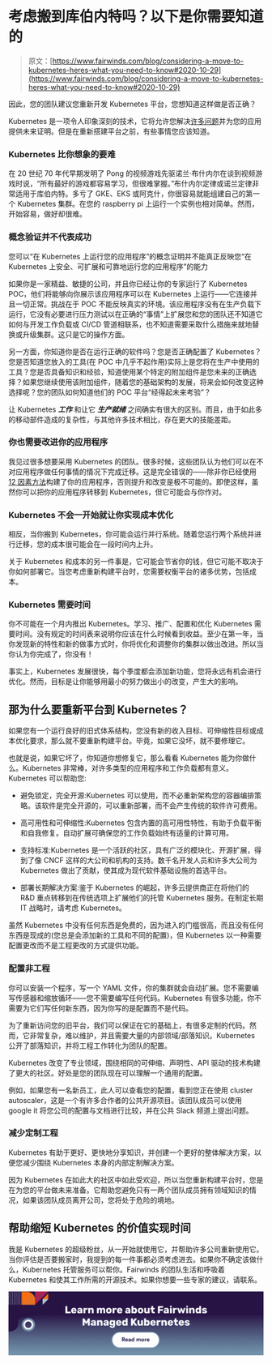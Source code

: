 # 考虑搬到库伯内特吗？以下是你需要知道的

> 原文：[https://www.fairwinds.com/blog/considering-a-move-to-kubernetes-heres-what-you-need-to-know#2020-10-29](https://www.fairwinds.com/blog/considering-a-move-to-kubernetes-heres-what-you-need-to-know#2020-10-29)

 因此，您的团队建议您重新开发 Kubernetes 平台，您想知道这样做是否正确？

Kubernetes 是一项令人印象深刻的技术，它将允许您解决[许多问题](https://www.fairwinds.com/blog/what-problems-does-kubernetes-solve)并为您的应用提供未来证明。但是在重新搭建平台之前，有些事情您应该知道。

### **Kubernetes 比你想象的要难**

在 20 世纪 70 年代早期发明了 Pong 的视频游戏先驱诺兰·布什内尔在谈到视频游戏时说，“所有最好的游戏都容易学习，但很难掌握。”布什内尔定律或诺兰定律非常适用于库伯内特。多亏了 GKE、EKS 或阿克什，你很容易就能组建自己的第一个 Kubernetes 集群。在您的 raspberry pi 上运行一个实例也相对简单。然而，开始容易，做好却很难。

### **概念验证并不代表成功**

您可以“在 Kubernetes 上运行您的应用程序”的概念证明并不能真正反映您“在 Kubernetes 上安全、可扩展和可靠地运行您的应用程序”的能力

如果你是一家精益、敏捷的公司，并且你已经让你的专家运行了 Kubernetes POC，他们将能够向你展示该应用程序可以在 Kubernetes 上运行——它连接并且一切正常。挑战在于 POC 不能反映真实的环境。该应用程序没有在生产负载下运行，它没有必要进行压力测试以在正确的“事情”上扩展您和您的团队还不知道它如何与开发工作负载或 CI/CD 管道相联系，也不知道需要采取什么措施来就地替换或升级集群。这只是它的操作方面。

另一方面，你知道你是否在运行正确的软件吗？您是否正确配置了 Kubernetes？您是否知道您放入的工具(在 POC 中几乎不起作用)实际上是您将在生产中使用的工具？您是否具备知识和经验，知道使用某个特定的附加组件是您未来的正确选择？如果您继续使用该附加组件，随着您的基础架构的发展，将来会如何改变这种选择呢？您的团队如何知道他们的 POC 平台“经得起未来考验”？

让 Kubernetes ***工作*** 和让它 ***生产就绪*** 之间确实有很大的区别。而且，由于如此多的移动部件造成的复杂性，与其他许多技术相比，存在更大的技能差距。

### **你也需要改进你的应用程序**

我见过很多想要采用 Kubernetes 的团队。很多时候，这些团队认为他们可以在不对应用程序做任何事情的情况下完成迁移。这是完全错误的——除非你已经使用 [12 因素方法](https://12factor.net/)构建了你的应用程序，否则提升和改变是极不可能的。即使这样，虽然你可以把你的应用程序转移到 Kubernetes，但它可能会与你作对。

### **Kubernetes 不会一开始就让你实现成本优化**

相反，当你搬到 Kubernetes，你可能会运行并行系统。随着您运行两个系统并进行迁移，您的成本很可能会在一段时间内上升。

关于 Kubernetes 和成本的另一件事是，它可能会节省你的钱，但它可能不取决于你如何部署它。当您考虑重新构建平台时，您需要权衡平台的诸多优势，包括成本。

### **Kubernetes 需要时间**

你不可能在一个月内推出 Kubernetes。学习、推广、配置和优化 Kubernetes 需要时间。没有规定的时间表来说明你应该在什么时候看到收益。至少在第一年，当你发现新的特性和新的做事方式时，你将优化和调整你的集群以做出改进。所以当你认为你完成了，你没有！

事实上，Kubernetes 发展很快，每个季度都会添加新功能，您将永远有机会进行优化。然而，目标是让你能够用最小的努力做出小的改变，产生大的影响。

## 那为什么要重新平台到 Kubernetes？

如果您有一个运行良好的旧式体系结构，您没有新的收入目标、可伸缩性目标或成本优化要求，那么就不要重新构建平台。毕竟，如果它没坏，就不要修理它。

也就是说，如果它坏了，你知道你想修复它，那么看看 Kubernetes 能为你做什么。Kubernetes 非常棒，对许多类型的应用程序和工作负载都有意义。Kubernetes 可以帮助您:

*   避免锁定，完全开源:Kubernetes 可以使用，而不必重新架构您的容器编排策略。该软件是完全开源的，可以重新部署，而不会产生传统的软件许可费用。

*   高可用性和可伸缩性:Kubernetes 包含内置的高可用性特性，有助于负载平衡和自我修复。自动扩展可确保您的工作负载始终有适量的计算可用。

*   支持标准:Kubernetes 是一个活跃的社区，具有广泛的模块化、开源扩展，得到了像 CNCF 这样的大公司和机构的支持。数千名开发人员和许多大公司为 Kubernetes 做出了贡献，使其成为现代软件基础设施的首选平台。

*   部署长期解决方案:鉴于 Kubernetes 的崛起，许多云提供商正在将他们的 R&D 重点转移到在传统选项上扩展他们的托管 Kubernetes 服务。在制定长期 IT 战略时，请考虑 Kubernetes。

虽然 Kubernetes 中没有任何东西是免费的，因为进入的门槛很高，而且没有任何东西是现成的(您总是会添加新的工具和不同的配置)，但 Kubernetes 以一种需要配置更改而不是工程更改的方式提供功能。

### **配置非工程**

你可以安装一个程序，写一个 YAML 文件，你的集群就会自动扩展。您不需要编写传感器和缩放循环——您不需要编写任何代码。Kubernetes 有很多功能，你不需要为它们写任何新东西，因为你写的是配置而不是代码。

为了重新访问您的旧平台，我们可以保证在它的基础上，有很多定制的代码。然而，它非常复杂，难以维护，并且需要大量的内部领域/部落知识。Kubernetes 公开了部落知识，并将工程工作转化为团队的配置。

Kubernetes 改变了专业领域，围绕相同的可伸缩、声明性、API 驱动的技术构建了更大的社区。好处是您的团队现在可以理解一个通用的配置。

例如，如果您有一名新员工，此人可以查看您的配置，看到您正在使用 cluster autoscaler，这是一个有许多合作者的公共开源项目。该团队成员可以使用 google it 将您公司的配置与文档进行比较，并在公共 Slack 频道上提出问题。

### **减少定制工程**

Kubernetes 有助于更好、更快地分享知识，并创建一个更好的整体解决方案，以便您减少围绕 Kubernetes 本身的内部定制解决方案。

因为 Kubernetes 在如此大的社区中如此受欢迎，所以当您重新构建平台时，您是在为您的平台做未来准备。它帮助您避免只有一两个团队成员拥有领域知识的情况，如果该团队成员离开公司，您将处于危险的境地。

## **帮助缩短 Kubernetes 的价值实现时间**

我是 Kubernetes 的超级粉丝，从一开始就使用它，并帮助许多公司重新使用它。当你评估是否要搬家时，我提到的每一件事都必须考虑进去。如果你不确定该做什么，Kubernetes 托管服务可以帮你。Fairwinds 的团队生活和呼吸着 Kubernetes 和使其工作所需的开源技术。如果你想要一些专家的建议，请联系。

[![New call-to-action](img/788aca708f4063b40bd9648afffc280c.png)](https://cta-redirect.hubspot.com/cta/redirect/2184645/191a30cb-1dca-4251-bdcd-52f18e472bac)